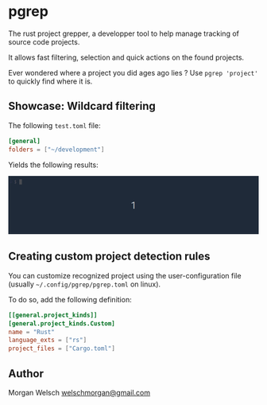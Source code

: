 # pgrep

The rust project grepper, a developper tool to help manage tracking of source code projects.

It allows fast filtering, selection and quick actions on the found projects.

Ever wondered where a project you did ages ago lies ? Use `pgrep 'project'` to quickly find where it is.

## Showcase: Wildcard filtering

The following `test.toml` file:
```toml
[general]
folders = ["~/development"]
```

Yields the following results:

![showcase-simple-filter](img/showcase-simple-filter.gif)

## Creating custom project detection rules

You can customize recognized project using the user-configuration file (usually `~/.config/pgrep/pgrep.toml` on linux).

To do so, add the following definition:

```toml
[[general.project_kinds]]
[general.project_kinds.Custom]
name = "Rust"
language_exts = ["rs"]
project_files = ["Cargo.toml"]
```

## Author

Morgan Welsch <welschmorgan@gmail.com>